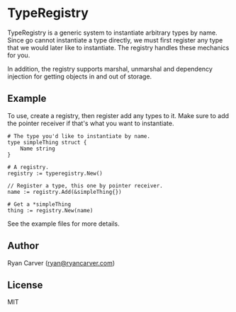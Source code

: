 # TypeRegistry

TypeRegistry is a generic system to instantiate arbitrary types by name. Since
go cannot instantiate a type directly, we must first register any type that we
would later like to instantiate. The registry handles these mechanics for you.

In addition, the registry supports marshal, unmarshal and dependency injection
for getting objects in and out of storage.

## Example


To use, create a registry, then register add any types to it. Make sure to add
the pointer receiver if that's what you want to instantiate.

    # The type you'd like to instantiate by name.
    type simpleThing struct {
        Name string
    }

    # A registry.
    registry := typeregistry.New()

    // Register a type, this one by pointer receiver.
    name := registry.Add(&simpleThing{})

    # Get a *simpleThing
    thing := registry.New(name)

See the example files for more details.

## Author

Ryan Carver (ryan@ryancarver.com)

## License

MIT

